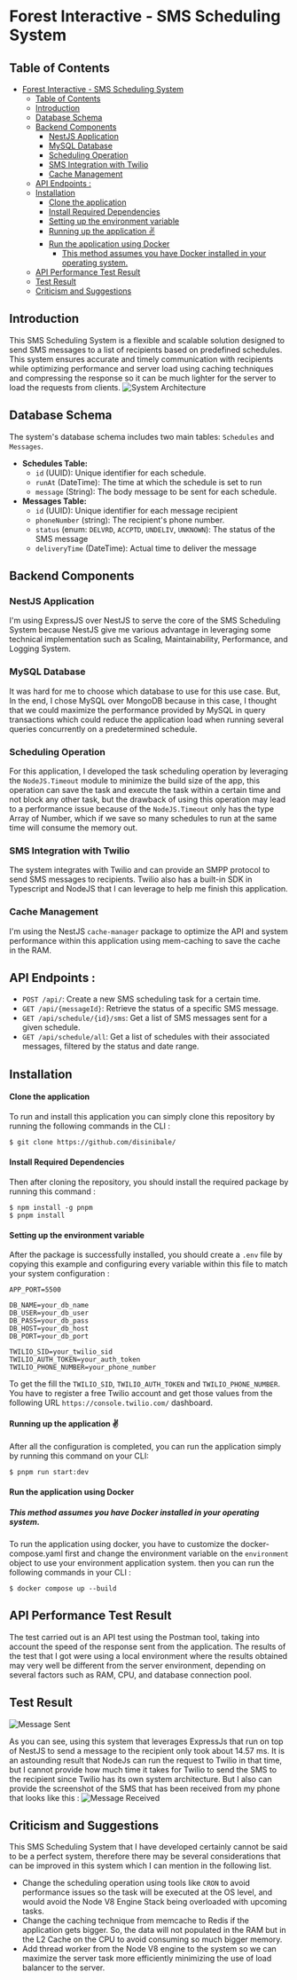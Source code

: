 # Forest Interactive - SMS Scheduling System

## Table of Contents

- [Forest Interactive - SMS Scheduling System](#forest-interactive---sms-scheduling-system)
  - [Table of Contents](#table-of-contents)
  - [Introduction](#introduction)
  - [Database Schema](#database-schema)
  - [Backend Components](#backend-components)
    - [NestJS Application](#nestjs-application)
    - [MySQL Database](#mysql-database)
    - [Scheduling Operation](#scheduling-operation)
    - [SMS Integration with Twilio](#sms-integration-with-twilio)
    - [Cache Management](#cache-management)
  - [API Endpoints :](#api-endpoints-)
  - [Installation](#installation)
      - [Clone the application](#clone-the-application)
      - [Install Required Dependencies](#install-required-dependencies)
      - [Setting up the environment variable](#setting-up-the-environment-variable)
      - [Running up the application ✌️](#running-up-the-application-️)
      - [Run the application using Docker](#run-the-application-using-docker)
        - [This method assumes you have Docker installed in your operating system.](#this-method-assumes-you-have-docker-installed-in-your-operating-system)
  - [API Performance Test Result](#api-performance-test-result)
  - [Test Result](#test-result)
  - [Criticism and Suggestions](#criticism-and-suggestions)

## Introduction

This SMS Scheduling System is a flexible and scalable solution designed to send SMS messages to a list of recipients based on predefined schedules. This system ensures accurate and timely communication with recipients while optimizing performance and server load using caching techniques and compressing the response so it can be much lighter for the server to load the requests from clients.
![System Architecture](sys-arc.png)

## Database Schema

The system's database schema includes two main tables: `Schedules` and `Messages`.

- **Schedules Table:**
  - `id` (UUID): Unique identifier for each schedule.
  - `runAt` (DateTime): The time at which the schedule is set to run
  - `message` (String): The body message to be sent for each schedule.
- **Messages Table:**
  - `id` (UUID): Unique identifier for each message recipient
  - `phoneNumber` (string): The recipient's phone number.
  - `status` (enum: `DELVRD`, `ACCPTD`, `UNDELIV`, `UNKNOWN`): The status of the SMS message
  - `deliveryTime` (DateTime): Actual time to deliver the message

## Backend Components

### NestJS Application

I'm using ExpressJS over NestJS to serve the core of the SMS Scheduling System because NestJS give me various advantage in leveraging some technical implementation such as Scaling, Maintainability, Performance, and Logging System.

### MySQL Database

It was hard for me to choose which database to use for this use case. But, In the end, I chose MySQL over MongoDB because in this case, I thought that we could maximize the performance provided by MySQL in query transactions which could reduce the application load when running several queries concurrently on a predetermined schedule.

### Scheduling Operation

For this application, I developed the task scheduling operation by leveraging the `NodeJS.Timeout` module to minimize the build size of the app, this operation can save the task and execute the task within a certain time and not block any other task, but the drawback of using this operation may lead to a performance issue because of the `NodeJS.Timeout` only has the type Array of Number, which if we save so many schedules to run at the same time will consume the memory out.

### SMS Integration with Twilio

The system integrates with Twilio and can provide an SMPP protocol to send SMS messages to recipients. Twilio also has a built-in SDK in Typescript and NodeJS that I can leverage to help me finish this application.

### Cache Management

I'm using the NestJS `cache-manager` package to optimize the API and system performance within this application using mem-caching to save the cache in the RAM.

## API Endpoints :

- `POST /api/`: Create a new SMS scheduling task for a certain time.
- `GET /api/{messageId}`: Retrieve the status of a specific SMS message.
- `GET /api/schedule/{id}/sms`: Get a list of SMS messages sent for a given schedule.
- `GET /api/schedule/all`: Get a list of schedules with their associated messages, filtered by the status and date range.

## Installation

#### Clone the application

To run and install this application you can simply clone this repository by running the following commands in the CLI :

```bash
$ git clone https://github.com/disinibale/
```

#### Install Required Dependencies

Then after cloning the repository, you should install the required package by running this command :

```
$ npm install -g pnpm
$ pnpm install
```

#### Setting up the environment variable

After the package is successfully installed, you should create a `.env` file by copying this example and configuring every variable within this file to match your system configuration :

```
APP_PORT=5500

DB_NAME=your_db_name
DB_USER=your_db_user
DB_PASS=your_db_pass
DB_HOST=your_db_host
DB_PORT=your_db_port

TWILIO_SID=your_twilio_sid
TWILIO_AUTH_TOKEN=your_auth_token
TWILIO_PHONE_NUMBER=your_phone_number
```

To get the fill the `TWILIO_SID`, `TWILIO_AUTH_TOKEN` and `TWILIO_PHONE_NUMBER`. You have to register a free Twilio account and get those values from the following URL `https://console.twilio.com/` dashboard.

#### Running up the application ✌️

After all the configuration is completed, you can run the application simply by running this command on your CLI:

```
$ pnpm run start:dev
```

#### Run the application using Docker

##### This method assumes you have Docker installed in your operating system.

To run the application using docker, you have to customize the docker-compose.yaml first and change the environment variable on the `environment` object to use your environment application system. then you can run the following commands in your CLI :

```
$ docker compose up --build
```

## API Performance Test Result

The test carried out is an API test using the Postman tool, taking into account the speed of the response sent from the application. The results of the test that I got were using a local environment where the results obtained may very well be different from the server environment, depending on several factors such as RAM, CPU, and database connection pool.

## Test Result

![Message Sent](result-1.png)

As you can see, using this system that leverages ExpressJs that run on top of NestJS to send a message to the recipient only took about 14.57 ms. It is an astounding result that NodeJs can run the request to Twilio in that time, but I cannot provide how much time it takes for Twilio to send the SMS to the recipient since Twilio has its own system architecture. But I also can provide the screenshot of the SMS that has been received from my phone that looks like this :
![Message Received](result-2.jpg)

## Criticism and Suggestions

This SMS Scheduling System that I have developed certainly cannot be said to be a perfect system, therefore there may be several considerations that can be improved in this system which I can mention in the following list.

- Change the scheduling operation using tools like `CRON` to avoid performance issues so the task will be executed at the OS level, and would avoid the Node V8 Engine Stack being overloaded with upcoming tasks.
- Change the caching technique from memcache to Redis if the application gets bigger. So, the data will not populated in the RAM but in the L2 Cache on the CPU to avoid consuming so much bigger memory.
- Add thread worker from the Node V8 engine to the system so we can maximize the server task more efficiently minimizing the use of load balancer to the server.

